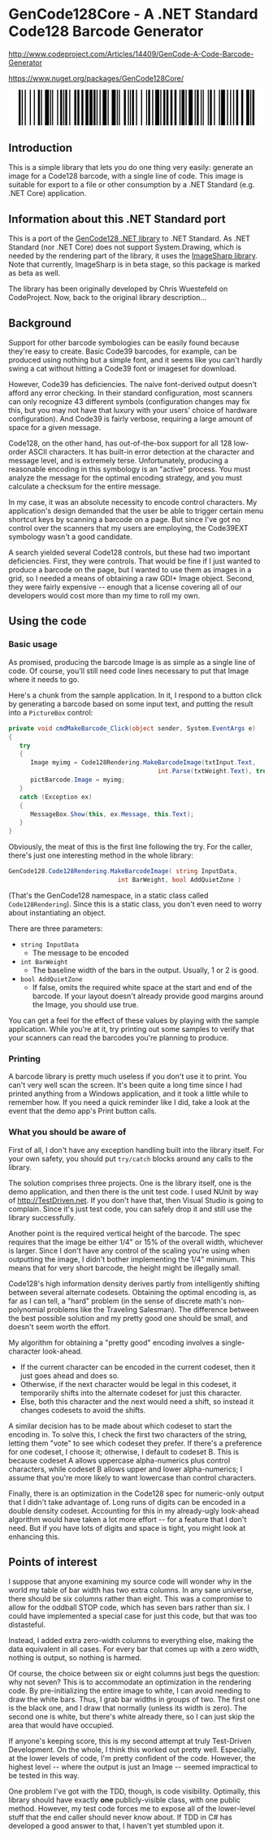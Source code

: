 # GenCode128Core - A .NET Standard Code128 Barcode Generator

http://www.codeproject.com/Articles/14409/GenCode-A-Code-Barcode-Generator

https://www.nuget.org/packages/GenCode128Core/

![GenCode128Core - A .NET Standard Code128 Barcode Generator](Images/GenCode128.png)

## Introduction

This is a simple library that lets you do one thing very easily: generate an image for a Code128 barcode, with a single line of code. This image is suitable for export to a file or other consumption by a .NET Standard (e.g. .NET Core) application.

## Information about this .NET Standard port

This is a port of the [GenCode128 .NET library](https://github.com/SourceCodeBackup/GenCode128) to .NET Standard. As .NET Standard (nor .NET Core) does not support System.Drawing, which is needed by the rendering part of the library, it uses the [ImageSharp library](http://imagesharp.net/). Note that currently, ImageSharp is in beta stage, so this package is marked as beta as well.

The library has been originally developed by Chris Wuestefeld on CodeProject. Now, back to the original library description...

## Background

Support for other barcode symbologies can be easily found because they're easy to create. Basic Code39 barcodes, for example, can be produced using nothing but a simple font, and it seems like you can't hardly swing a cat without hitting a Code39 font or imageset for download.

However, Code39 has deficiencies. The naive font-derived output doesn't afford any error checking. In their standard configuration, most scanners can only recognize 43 different symbols (configuration changes may fix this, but you may not have that luxury with your users' choice of hardware configuration). And Code39 is fairly verbose, requiring a large amount of space for a given message.

Code128, on the other hand, has out-of-the-box support for all 128 low-order ASCII characters. It has built-in error detection at the character and message level, and is extremely terse. Unfortunately, producing a reasonable encoding in this symbology is an "active" process. You must analyze the message for the optimal encoding strategy, and you must calculate a checksum for the entire message.

In my case, it was an absolute necessity to encode control characters. My application's design demanded that the user be able to trigger certain menu shortcut keys by scanning a barcode on a page. But since I've got no control over the scanners that my users are employing, the Code39EXT symbology wasn't a good candidate.

A search yielded several Code128 controls, but these had two important deficiencies. First, they were controls. That would be fine if I just wanted to produce a barcode on the page, but I wanted to use them as images in a grid, so I needed a means of obtaining a raw GDI+ Image object. Second, they were fairly expensive -- enough that a license covering all of our developers would cost more than my time to roll my own.

## Using the code

### Basic usage

As promised, producing the barcode Image is as simple as a single line of code. Of course, you'll still need code lines necessary to put that Image where it needs to go.

Here's a chunk from the sample application. In it, I respond to a button click by generating a barcode based on some input text, and putting the result into a `PictureBox` control:

```cs
private void cmdMakeBarcode_Click(object sender, System.EventArgs e)
{
   try
   {
      Image myimg = Code128Rendering.MakeBarcodeImage(txtInput.Text, 
                                         int.Parse(txtWeight.Text), true);
      pictBarcode.Image = myimg;
   }
   catch (Exception ex)
   {
      MessageBox.Show(this, ex.Message, this.Text);
   }
}
```

Obviously, the meat of this is the first line following the try. For the caller, there's just one interesting method in the whole library:

```cs
GenCode128.Code128Rendering.MakeBarcodeImage( string InputData, 
                              int BarWeight, bool AddQuietZone )
```

(That's the GenCode128 namespace, in a static class called `Code128Rendering`). Since this is a static class, you don't even need to worry about instantiating an object.

There are three parameters:

* `string InputData`
  * The message to be encoded
* `int BarWeight`
  * The baseline width of the bars in the output. Usually, 1 or 2 is good.
* `bool AddQuietZone`
  * If false, omits the required white space at the start and end of the barcode. If your layout doesn't already provide good margins around the Image, you should use true.

You can get a feel for the effect of these values by playing with the sample application. While you're at it, try printing out some samples to verify that your scanners can read the barcodes you're planning to produce.

### Printing

A barcode library is pretty much useless if you don't use it to print. You can't very well scan the screen. It's been quite a long time since I had printed anything from a Windows application, and it took a little while to remember how. If you need a quick reminder like I did, take a look at the event that the demo app's Print button calls.

### What you should be aware of

First of all, I don't have any exception handling built into the library itself. For your own safety, you should put `try/catch` blocks around any calls to the library.

The solution comprises three projects. One is the library itself, one is the demo application, and then there is the unit test code. I used NUnit by way of http://TestDriven.net. If you don't have that, then Visual Studio is going to complain. Since it's just test code, you can safely drop it and still use the library successfully.

Another point is the required vertical height of the barcode. The spec requires that the image be either 1/4" or 15% of the overall width, whichever is larger. Since I don't have any control of the scaling you're using when outputting the image, I didn't bother implementing the 1/4" minimum. This means that for very short barcode, the height might be illegally small.

Code128's high information density derives partly from intelligently shifting between several alternate codesets. Obtaining the optimal encoding is, as far as I can tell, a "hard" problem (in the sense of discrete math's non-polynomial problems like the Traveling Salesman). The difference between the best possible solution and my pretty good one should be small, and doesn't seem worth the effort.

My algorithm for obtaining a "pretty good" encoding involves a single-character look-ahead.

* If the current character can be encoded in the current codeset, then it just goes ahead and does so.
* Otherwise, if the next character would be legal in this codeset, it temporarily shifts into the alternate codeset for just this character.
* Else, both this character and the next would need a shift, so instead it changes codesets to avoid the shifts.

A similar decision has to be made about which codeset to start the encoding in. To solve this, I check the first two characters of the string, letting them "vote" to see which codeset they prefer. If there's a preference for one codeset, I choose it; otherwise, I default to codeset B. This is because codeset A allows uppercase alpha-numerics plus control characters, while codeset B allows upper and lower alpha-numerics; I assume that you're more likely to want lowercase than control characters.

Finally, there is an optimization in the Code128 spec for numeric-only output that I didn't take advantage of. Long runs of digits can be encoded in a double density codeset. Accounting for this in my already-ugly look-ahead algorithm would have taken a lot more effort -- for a feature that I don't need. But if you have lots of digits and space is tight, you might look at enhancing this.

## Points of interest

I suppose that anyone examining my source code will wonder why in the world my table of bar width has two extra columns. In any sane universe, there should be six columns rather than eight. This was a compromise to allow for the oddball STOP code, which has seven bars rather than six. I could have implemented a special case for just this code, but that was too distasteful.

Instead, I added extra zero-width columns to everything else, making the data equivalent in all cases. For every bar that comes up with a zero width, nothing is output, so nothing is harmed.

Of course, the choice between six or eight columns just begs the question: why not seven? This is to accommodate an optimization in the rendering code. By pre-initializing the entire image to white, I can avoid needing to draw the white bars. Thus, I grab bar widths in groups of two. The first one is the black one, and I draw that normally (unless its width is zero). The second one is white, but there's white already there, so I can just skip the area that would have occupied.

If anyone's keeping score, this is my second attempt at truly Test-Driven Development. On the whole, I think this worked out pretty well. Especially, at the lower levels of code, I'm pretty confident of the code. However, the highest level -- where the output is just an Image -- seemed impractical to be tested in this way.

One problem I've got with the TDD, though, is code visibility. Optimally, this library should have exactly **one** publicly-visible class, with one public method. However, my test code forces me to expose all of the lower-level stuff that the end caller should never know about. If TDD in C# has developed a good answer to that, I haven't yet stumbled upon it.
